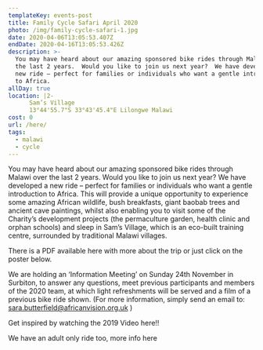 ```yaml
---
templateKey: events-post
title: Family Cycle Safari April 2020
photo: /img/family-cycle-safari-1.jpg
date: 2020-04-06T13:05:53.407Z
endDate: 2020-04-16T13:05:53.426Z
description: >-
  You may have heard about our amazing sponsored bike rides through Malawi over
  the last 2 years.  Would you like to join us next year?  We have developed a
  new ride – perfect for families or individuals who want a gentle introduction
  to Africa.
allDay: true
location: |2-
      Sam’s Village 
      13°44'55.7"S 33°43'45.4"E Lilongwe Malawi
cost: 0
url: /here/
tags:
  - malawi
  - cycle
---
```

You may have heard about our amazing sponsored bike rides through Malawi over the last 2 years.  Would you like to join us next year?  We have developed a new ride – perfect for families or individuals who want a gentle introduction to Africa.  This will provide a unique opportunity to experience some amazing African wildlife, bush breakfasts, giant baobab trees and ancient cave paintings, whilst also enabling you to visit some of the Charity’s development projects (the permaculture garden, health clinic and orphan schools) and sleep in Sam’s Village, which is an eco-built training centre, surrounded by traditional Malawi villages.



There is a PDF available here with more about the trip or just click on the poster below. 



 We are holding an ‘Information Meeting’ on Sunday 24th November in Surbiton, to answer any questions, meet previous participants and members of the 2020 team, at which light refreshments will be served and a film of a previous bike ride shown.  (For more information, simply send an email to: sara.butterfield@africanvision.org.uk )



Get inspired by watching the 2019 Video here!!



We have an adult only ride too,  more info here
